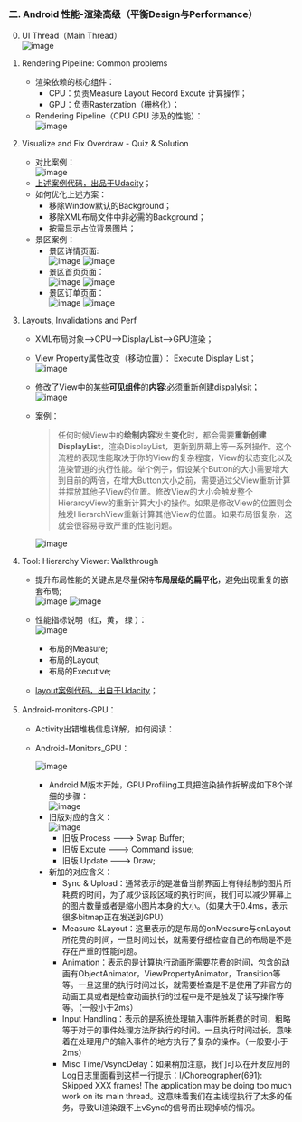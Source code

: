 ### 二. Android 性能-渲染高级（平衡Design与Performance）

0. UI Thread（Main Thread）  
![image](http://hukai.me/images/android_perf_5_threading_main_thread.png)

1. Rendering Pipeline: Common problems  
    - 渲染依赖的核心组件：
        - CPU：负责Measure Layout Record Excute 计算操作；
        - GPU：负责Rasterzation（栅格化）；
    - Rendering Pipeline（CPU GPU 涉及的性能）：   
    ![image](http://hukai.me/images/android_performance_course_render_problems.jpg)

2. Visualize and Fix Overdraw - Quiz & Solution   
    - 对比案例：  
    ![image](http://hukai.me/images/android_perf_course_overdraw_compare.png)  
    - [上述案例代码，出品于Udacity](https://github.com/udacity/ud825-render/tree/1.11_chat_with_overdraws)；
    - 如何优化上述方案：
        - 移除Window默认的Background；
        - 移除XML布局文件中非必需的Background；
        - 按需显示占位背景图片；
    - 景区案例： 
        - 景区详情页面:  
        ![image](https://github.com/frankjunqi/SkillStack/blob/master/TC-Android-Training/pic/scenery_detail.png?raw=true)   ![image](https://github.com/frankjunqi/SkillStack/blob/master/TC-Android-Training/pic/scenery_detail_performace.png?raw=true)   
        - 景区首页页面：  
        ![image](https://github.com/frankjunqi/SkillStack/blob/master/TC-Android-Training/pic/scenery_mainpage.png?raw=true)   ![image](https://github.com/frankjunqi/SkillStack/blob/master/TC-Android-Training/pic/scenery_mainpage_performace.png?raw=true)
        - 景区订单页面：   
        ![image](https://github.com/frankjunqi/SkillStack/blob/master/TC-Android-Training/pic/scenery_orderdetail.png?raw=true)   ![image](https://github.com/frankjunqi/SkillStack/blob/master/TC-Android-Training/pic/scenery_orderdetail_performance.png?raw=true)

3. Layouts, Invalidations and Perf  
    - XML布局对象-->CPU-->DisplayList-->GPU渲染；
    - View Property属性改变（移动位置）： Execute Display List；  
    ![image](http://hukai.me/images/android_perf_course_displaylist_execute.png)
    - 修改了View中的某些**可见组件**的**内容**:必须重新创建dispalylsit；  
    ![image](http://hukai.me/images/android_perf_course_displaylist_invalidation.png)
    - 案例：  
        > 任何时候View中的**绘制内容**发生**变化**时，都会需要**重新创建DisplayList**，渲染DisplayList，更新到屏幕上等一系列操作。这个流程的表现性能取决于你的View的复杂程度，View的状态变化以及渲染管道的执行性能。举个例子，假设某个Button的大小需要增大到目前的两倍，在增大Button大小之前，需要通过父View重新计算并摆放其他子View的位置。修改View的大小会触发整个HierarcyView的重新计算大小的操作。如果是修改View的位置则会触发HierarchView重新计算其他View的位置。如果布局很复杂，这就会很容易导致严重的性能问题。   

        ![image](http://hukai.me/images/android_perf_course_displaylist_kick_off.png)

4. Tool: Hierarchy Viewer: Walkthrough   
    - 提升布局性能的关键点是尽量保持**布局层级的扁平化**，避免出现重复的嵌套布局;  
    ![image](http://hukai.me/images/android_perf_course_hierarchy_1.png)
    ![image](http://hukai.me/images/android_perf_course_hierarchy_2.png)
    
    - 性能指标说明（红，黄， 绿 ）：  
    ![image](http://hukai.me/images/android_perf_course_hierarchy_3.png)
        - 布局的Measure;
        - 布局的Layout; 
        - 布局的Executive;    
    - [layout案例代码，出自于Udacity](https://github.com/udacity/ud825-render/tree/1.31_comparing_layouts)；

5. Android-monitors-GPU：  
    - Activity出错堆栈信息详解，如何阅读：
    
    - Android-Monitors_GPU：  
        
        ![image](https://github.com/frankjunqi/SkillStack/blob/master/TC-Android-Training/pic/GPU_monitor.png?raw=true)   
        - Android M版本开始，GPU Profiling工具把渲染操作拆解成如下8个详细的步骤：   
        ![image](http://hukai.me/images/android_perf_5_gpu_profiling_8steps.png)
        - 旧版对应的含义：   
            ![image](http://hukai.me/images/android_perf_5_gpu_profiling_3steps.png)
            - 旧版 Process ---> Swap Buffer;
            - 旧版 Excute ---> Command issue;
            - 旧版 Update ---> Draw;
        - 新加的对应含义：
            - Sync & Upload：通常表示的是准备当前界面上有待绘制的图片所耗费的时间，为了减少该段区域的执行时间，我们可以减少屏幕上的图片数量或者是缩小图片本身的大小。（如果大于0.4ms，表示很多bitmap正在发送到GPU）
            - Measure &Layout：这里表示的是布局的onMeasure与onLayout所花费的时间，一旦时间过长，就需要仔细检查自己的布局是不是存在严重的性能问题。
            - Animation：表示的是计算执行动画所需要花费的时间，包含的动画有ObjectAnimator，ViewPropertyAnimator，Transition等等。一旦这里的执行时间过长，就需要检查是不是使用了非官方的动画工具或者是检查动画执行的过程中是不是触发了读写操作等等。（一般小于2ms）   
            - Input Handling：表示的是系统处理输入事件所耗费的时间，粗略等于对于的事件处理方法所执行的时间。一旦执行时间过长，意味着在处理用户的输入事件的地方执行了复杂的操作。（一般要小于2ms）
            - Misc Time/VsyncDelay：如果稍加注意，我们可以在开发应用的Log日志里面看到这样一行提示：I/Choreographer(691): Skipped XXX frames! The application may be doing too much work on its main thread。这意味着我们在主线程执行了太多的任务，导致UI渲染跟不上vSync的信号而出现掉帧的情况。






